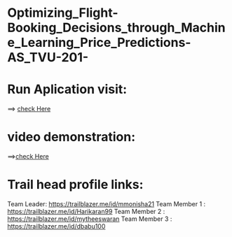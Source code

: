 # Optimizing_Flight-Booking_Decisions_through_Machine_Learning_Price_Predictions-AS_TVU-201-

# Run Aplication visit:

 ==> [check Here](http://hariharan.pythonanywhere.com/ )


# video demonstration:



==>[check Here](https://www.youtube.com/watch?v=0_HCOBC3wkg )


# Trail head profile links:
Team Leader: https://trailblazer.me/id/mmonisha21
Team Member 1 : https://trailblazer.me/id/Harikaran99
Team Member 2 : https://trailblazer.me/id/mytheeswaran
Team Member 3 : https://trailblazer.me/id/dbabu100
